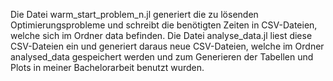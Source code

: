 Die Datei warm_start_problem_n.jl generiert die zu lösenden Optimierungsprobleme und schreibt die benötigten Zeiten in CSV-Dateien, welche sich im Ordner data befinden.
Die Datei analyse_data.jl liest diese CSV-Dateien ein und generiert daraus neue CSV-Dateien, welche im Ordner analysed_data gespeichert werden und zum Generieren der Tabellen und Plots in meiner Bachelorarbeit benutzt wurden.
